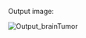 Output image:

![Output_brainTumor](https://github.com/Gowthammani4/Brain_tumor-classification/assets/88430577/afe76f3c-bc69-4a50-b63b-3574bde4cc92)
